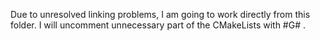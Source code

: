Due to unresolved linking problems, I am going to work directly from this folder. I will uncomment unnecessary part of the CMakeLists with #G# .
